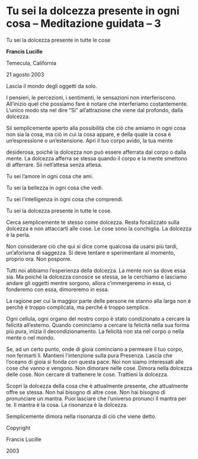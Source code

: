 # Tu sei la dolcezza presente in ogni cosa – Meditazione guidata – 3

Tu sei la dolcezza presente in tutte le cose

**Francis Lucille**

Temecula, California

21 agosto 2003

Lascia il mondo degli oggetti da solo.

I pensieri, le percezioni, i sentimenti, le sensazioni non interferiscono. All’inizio quel che possiamo fare è notare che interferiamo costantemente. L’unico modo sta nel dire “Si” all’attrazione che viene dal profondo, dalla dolcezza.

Sii semplicemente aperto alla possibilità che ciò che amiamo in ogni cosa non sia la cosa, ma ciò in cui la cosa appare, e della quale la cosa è un’espressione o un’estensione. Apri il tuo corpo avido, la tua mente

desiderosa, poichè la dolcezza non può essere afferrata dal corpo o dalla mente. La dolcezza afferra se stessa quando il corpo e la mente smettono di afferrare. Sii nell’attesa senza attesa.

Tu sei l’amore in ogni cosa che ami.

Tu sei la bellezza in ogni cosa che vedi.

Tu sei l’intelligenza in ogni cosa che comprendi.

Tu sei la dolcezza presente in tutte le cose.

Cerca semplicemente te stesso come dolcezza. Resta focalizzato sulla dolcezza e non attaccarti alle cose. Le cose sono la conchiglia. La dolcezza è la perla.

Non considerare ciò che qui si dice come qualcosa da usarsi più tardi, un’aforisma di saggezza. Si deve tentare e sperimentare al momento, proprio ora. Non posporre.

Tutti noi abbiamo l’esperienza della dolcezza. La mente non sa dove essa sia. Ma poiché la dolcezza conosce se stessa, se la cerchiamo e lasciamo andare gli oggetti mentre sorgono, allora c’immergeremo in essa, ci fonderemo con essa, dimoreremo in essa.

La ragione per cui la maggior parte delle persone ne stanno alla larga non è perchè è troppo complicata, ma perché è troppo semplice.

Ogni cellula, ogni organo del nostro corpo è stato condizionato a cercare la felicità all’esterno. Quando cominciamo a cercare la felicità nella sua forma più pura, inizia il decondizionamento. La felicità non sta nel corpo o nella mente o nel mondo.

Se, ad un certo punto, onde di gioia cominciano a permeare il tuo corpo, non fermarti lì. Mantieni l’intenzione sulla pura Presenza. Lascia che l’oceano di gioia si fonda con questa pace. Noi non siamo interessati alle cose che vanno e vengono. Non dimorare nelle cose. Dimora nella dolcezza delle cose. Non cercare di trattenere le cose. Trattieni la dolcezza.

Scopri la dolcezza della cosa che è attualmente presente, che attualmente offre se stessa. Non hai bisogno di altre cose. Non hai bisogno di pronunciare un mantra. Puoi lasciare che l’universo pronunci il mantra per te. Il mantra è la cosa. La risonanza è la dolcezza.

Semplicemente dimora nella risonanza di ciò che viene detto.

Copyright

Francis Lucille

2003

